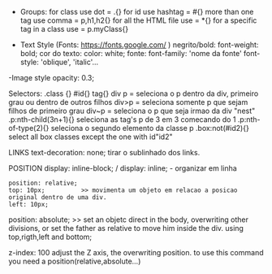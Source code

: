 - Groups:
for class use dot = .{}
for id use hashtag = #{}
more than one tag use comma = p,h1,h2{}
for all the HTML file use = *{}
for a specific tag in a class use = p.myClass{}


- Text Style (Fonts: https://fonts.google.com/ )
negrito/bold: font-weight: bold;
cor do texto: color: white;
fonte: font-family: 'nome da fonte'
font-style: 'oblique', 'italic'...

-Image style
opacity: 0.3;


Selectors:
.class {}
#id{}
tag{}
div p = seleciona o p dentro da div, primeiro grau ou dentro de outros filhos
div>p = seleciona somente p que sejam filhos de primeiro grau
div~p = seleciona o p que seja irmao da div "nest"
.p:nth-child(3n+1){} seleciona as tag's p de 3 em 3 comecando do 1
.p:nth-of-type(2){} seleciona o segundo elemento da classe p
.box:not(#id2){}  select all box classes except the one with id"id2"

LINKS
text-decoration: none; tirar o sublinhado dos links.


POSITION
display: inline-block; / display: inline; - organizar em linha

	position: relative;
	top: 10px;          >> movimenta um objeto em relacao a posicao original dentro de uma div.
	left: 10px;
  
position: absolute; >> set an objetc direct in the body, overwriting other divisions, or set the father as relative to move him inside the div. using top,rigth,left and bottom;

z-index: 100 adjust the Z axis, the overwriting position. to use this command you need a position(relative,absolute...)
